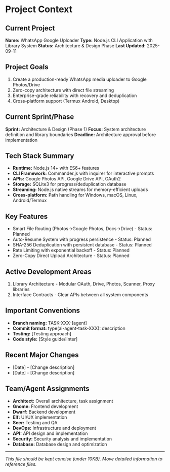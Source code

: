 # Project Context

## Current Project
**Name:** WhatsApp Google Uploader
**Type:** Node.js CLI Application with Library System
**Status:** Architecture & Design Phase
**Last Updated:** 2025-09-11

## Project Goals
1. Create a production-ready WhatsApp media uploader to Google Photos/Drive
2. Zero-copy architecture with direct file streaming
3. Enterprise-grade reliability with recovery and deduplication
4. Cross-platform support (Termux Android, Desktop)

## Current Sprint/Phase
**Sprint:** Architecture & Design (Phase 1)
**Focus:** System architecture definition and library boundaries
**Deadline:** Architecture approval before implementation

## Tech Stack Summary
- **Runtime:** Node.js 14+ with ES6+ features
- **CLI Framework:** Commander.js with inquirer for interactive prompts
- **APIs:** Google Photos API, Google Drive API, OAuth2
- **Storage:** SQLite3 for progress/deduplication database
- **Streaming:** Node.js native streams for memory-efficient uploads
- **Cross-platform:** Path handling for Windows, macOS, Linux, Android/Termux

## Key Features
- Smart File Routing (Photos→Google Photos, Docs→Drive) - Status: Planned
- Auto-Resume System with progress persistence - Status: Planned
- SHA-256 Deduplication with persistent database - Status: Planned
- Rate Limiting with exponential backoff - Status: Planned
- Zero-Copy Direct Upload Architecture - Status: Planned

## Active Development Areas
1. Library Architecture - Modular OAuth, Drive, Photos, Scanner, Proxy libraries
2. Interface Contracts - Clear APIs between all system components

## Important Conventions
- **Branch naming:** TASK-XXX-[agent]
- **Commit format:** type(ai-agent-task-XXX): description
- **Testing:** [Testing approach]
- **Code style:** [Style guide/linter]

## Recent Major Changes
- [Date] - [Change description]
- [Date] - [Change description]

## Team/Agent Assignments
- **Architect:** Overall architecture, task assignment
- **Gnome:** Frontend development
- **Dwarf:** Backend development
- **Elf:** UI/UX implementation
- **Seer:** Testing and QA
- **DevOps:** Infrastructure and deployment
- **API:** API design and implementation
- **Security:** Security analysis and implementation
- **Database:** Database design and optimization

---
*This file should be kept concise (under 10KB). Move detailed information to reference files.*